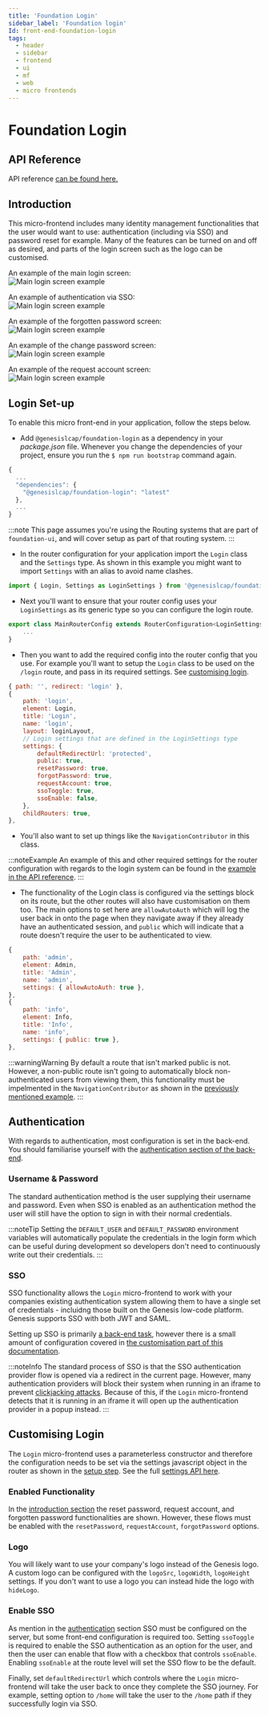```yaml
---
title: 'Foundation Login'
sidebar_label: 'Foundation login'
Id: front-end-foundation-login
tags:
  - header
  - sidebar
  - frontend
  - ui
  - mf
  - web
  - micro frontends
---
```


# Foundation Login

## API Reference

API reference [can be found here.](../foundation-login_apiref/)

## Introduction

This micro-frontend includes many identity management functionalities that the user would want to use: authentication (including via SSO) and password reset for example. Many of the features can be turned on and off as desired, and parts of the login screen such as the logo can be customised.

An example of the main login screen: <br/>
![Main login screen example](/img/foundation-login_login-standard.png)

An example of authentication via SSO: <br/>
![Main login screen example](/img/foundation-login_login-sso.png)

An example of the forgotten password screen: <br/>
![Main login screen example](/img/foundation-login_forgotten-password.png)

An example of the change password screen: <br/>
![Main login screen example](/img/foundation-login_change-password.png)

An example of the request account screen: <br/>
![Main login screen example](/img/foundation-login_request-account.png)

## Login Set-up

To enable this micro front-end in your application, follow the steps below.

- Add `@genesislcap/foundation-login` as a dependency in your *package.json* file. Whenever you change the dependencies of your project, ensure you run the `$ npm run bootstrap` command again.

```javascript
{
  ...
  "dependencies": {
    "@genesislcap/foundation-login": "latest"
  },
  ...
}
```

:::note
This page assumes you're using the Routing systems that are part of `foundation-ui`, and will cover setup as part of that routing system.
:::

- In the router configuration for your application import the `Login` class and the `Settings` type. As shown in this example you might want to import `Settings` with an alias to avoid name clashes.
```javascript
import { Login, Settings as LoginSettings } from '@genesislcap/foundation-login';
```

- Next you'll want to ensure that your router config uses your `LoginSettings` as its generic type so you can configure the login route.
```javascript
export class MainRouterConfig extends RouterConfiguration<LoginSettings> {
	...
}
```

- Then you want to add the required config into the router config that you use. For example you'll want to setup the `Login` class to be used on the `/login` route, and pass in its required settings. See [customising login](#customising-login).
```javascript
{ path: '', redirect: 'login' },
{
	path: 'login',
	element: Login,
	title: 'Login',
	name: 'login',
	layout: loginLayout,
	// Login settings that are defined in the LoginSettings type
	settings: {
		defaultRedirectUrl: 'protected',
		public: true,
		resetPassword: true,
		forgotPassword: true,
		requestAccount: true,
		ssoToggle: true,
		ssoEnable: false,
	},
	childRouters: true,
},
```

- You'll also want to set up things like the `NavigationContributor` in this class.

:::noteExample
An example of this and other required settings for the router configuration with regards to the login system can be found in the [example in the API reference](../foundation-login_apiref/foundation-login.login/#example).
:::

- The functionality of the Login class is configured via the settings block on its route, but the other routes will also have customisation on them too. The main options to set here are `allowAutoAuth` which will log the user back in onto the page when they navigate away if they already have an authenticated session, and `public` which will indicate that a route doesn't require the user to be authenticated to view.

```javascript
{
	path: 'admin',
	element: Admin,
	title: 'Admin',
	name: 'admin',
	settings: { allowAutoAuth: true },
},
{
	path: 'info',
	element: Info,
	title: 'Info',
	name: 'info',
	settings: { public: true },
},
```

:::warningWarning
By default a route that isn't marked public is not. However, a non-public route isn't going to automatically block non-authenticated users from viewing them, this functionality must be impelmented in the `NavigationContributor` as shown in the [previously mentioned example](../foundation-login_apiref/foundation-login.login/#example).
:::

## Authentication

With regards to authentication, most configuration is set in the back-end. You should familiarise yourself with the [authentication section of the back-end](../../03_server-modules/05_access-control/01_introduction.md).

### Username & Password

The standard authentication method is the user supplying their username and password. Even when SSO is enabled as an authentication method the user will still have the option to sign in with their normal credentials.

:::noteTip
Setting the `DEFAULT_USER` and `DEFAULT_PASSWORD` environment variables will automatically populate the credentials in the login form which can be useful during development so developers don't need to continuously write out their credentials.
:::

### SSO

SSO functionality allows the `Login` micro-frontend to work with your companies existing authentication system allowing them to have a single set of credentials - incluidng those built on the Genesis low-code platform. Genesis supports SSO with both JWT and SAML.

Setting up SSO is primarily [a back-end task](../../03_server-modules/05_access-control/04_sso_authentication.md), however there is a small amount of configuration covered in [the customisation part of this documentation](#enable-sso).

:::noteInfo
The standard process of SSO is that the SSO authentication provider flow is opened via a redirect in the current page. However, many authentication providers will block their system when running in an iframe to prevent [clickjacking attacks](https://owasp.org/www-community/attacks/Clickjacking). Because of this, if the `Login` micro-frontend detects that it is running in an iframe it will open up the authentication provider in a popup instead.
:::

## Customising Login

The `Login` micro-frontend uses a parameterless constructor and therefore the configuration needs to be set via the settings javascript object in the router as shown in the [setup step](#login-set-up). See the full [settings API here](../foundation-login_apiref/foundation-login.settings/#remarks).

### Enabled Functionality

In the [introduction section](#introduction) the reset password, request account, and forgotten password functionalities are shown. However, these flows must be enabled with the `resetPassword`, `requestAccount`, `forgotPassword` options.

### Logo

You will likely want to use your company's logo instead of the Genesis logo. A custom logo can be configured with the `logoSrc`, `logoWidth`, `logoHeight` settings. If you don't want to use a logo you can instead hide the logo with `hideLogo`.

### Enable SSO

As mention in the [authentication](#sso) section SSO must be configured on the server, but some front-end configuration is required too. Setting `ssoToggle` is required to enable the SSO authentication as an option for the user, and then the user can enable that flow with a checkbox that controls `ssoEnable`. Enabling `ssoEnable` at the route level will set the SSO flow to be the default.

Finally, set `defaultRedirectUrl` which controls where the `Login` micro-frontend will take the user back to once they complete the SSO journey. For example, setting option to `/home` will take the user to the `/home` path if they successfully login via SSO.

